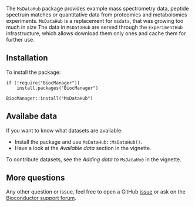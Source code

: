 The `MsDataHub` package provides example mass spectrometry data,
peptide spectrum matches or quantitative data from proteomics and
metabolomics experiments. `MsDataHub` is a replacement for `msdata`,
that was growing too much in size The data in `MsDataHub` are served
through the `ExperimentHub` infrastructure, which allows download them
only ones and cache them for further use.

## Installation

To install the package:

```
if (!require("BiocManager"))
    install.packages("BiocManager")

BiocManager::install("MsDataHub")
```

## Availabe data

If you want to know what datasets are available:

- Install the package and use `MsDataHub::MsDataHub()`.
- Have a look at the *Available data* section in the vignette.

To contribute datasets, see the *Adding data to `MsDataHub`* in the
vignette.

## More questions

Any other question or issue, feel free to open a GitHub
[issue](https://github.com/rformassspectrometry/MsDataHub/issues) or
ask on the [Bioconductor support
forum](https://support.bioconductor.org/).
